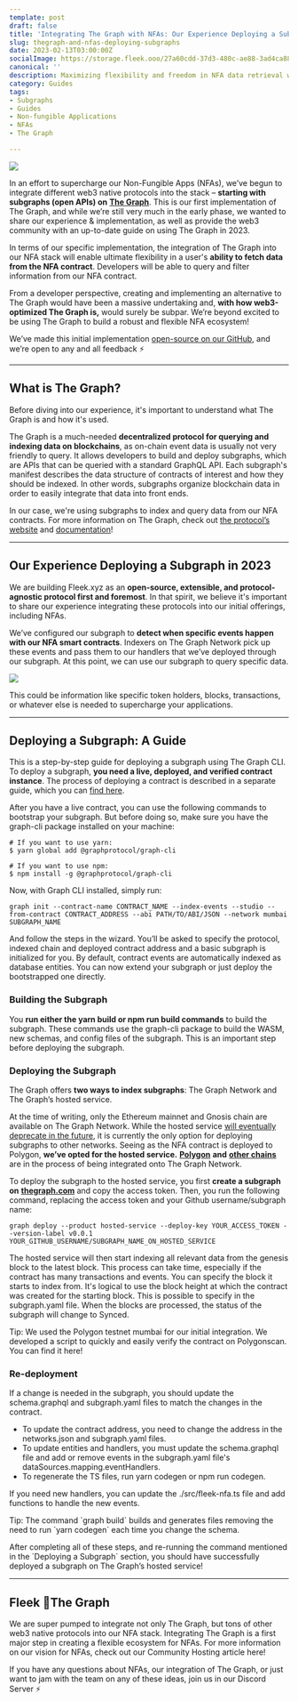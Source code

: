```yaml
---
template: post
draft: false
title: 'Integrating The Graph with NFAs: Our Experience Deploying a Subgraph.'
slug: thegraph-and-nfas-deploying-subgraphs
date: 2023-02-13T03:00:00Z
socialImage: https://storage.fleek.ooo/27a60cdd-37d3-480c-ae88-3ad4ca886b13-bucket/imgs/xyz-ntwrk-release-image.png
canonical: ''
description: Maximizing flexibility and freedom in NFA data retrieval with The Graph.
category: Guides
tags:
- Subgraphs
- Guides
- Non-fungible Applications
- NFAs
- The Graph

---
```

![](https://storage.fleek.ooo/27a60cdd-37d3-480c-ae88-3ad4ca886b13-bucket/imgs/xyz-ntwrk-release-image.png)

In an effort to supercharge our Non-Fungible Apps (NFAs), we’ve begun to integrate different web3 native protocols into the stack – **starting with subgraphs (open APIs) on** [**The Graph**](https://thegraph.com/). This is our first implementation of The Graph, and while we’re still very much in the early phase, we wanted to share our experience & implementation, as well as provide the web3 community with an up-to-date guide on using The Graph in 2023.

In terms of our specific implementation, the integration of The Graph into our NFA stack will enable ultimate flexibility in a user's **ability to fetch data from the NFA contract**. Developers will be able to query and filter information from our NFA contract.

From a developer perspective, creating and implementing an alternative to The Graph would have been a massive undertaking and, **with how web3-optimized The Graph is,** would surely be subpar. We’re beyond excited to be using The Graph to build a robust and flexible NFA ecosystem!

We’ve made this initial implementation [open-source on our GitHub](https://github.com/fleekxyz/non-fungible-apps), and we’re open to any and all feedback ⚡

***

## What is The Graph?

Before diving into our experience, it's important to understand what The Graph is and how it's used.

The Graph is a much-needed **decentralized protocol for querying and indexing data on blockchains**, as on-chain event data is usually not very friendly to query. It allows developers to build and deploy subgraphs, which are APIs that can be queried with a standard GraphQL API. Each subgraph's manifest describes the data structure of contracts of interest and how they should be indexed. In other words, subgraphs organize blockchain data in order to easily integrate that data into front ends.

In our case, we're using subgraphs to index and query data from our NFA contracts. For more information on The Graph, check out [the protocol’s website](http://thegraph.com/) and [documentation](https://thegraph.com/docs)!

***

## Our Experience Deploying a Subgraph in 2023

We are building Fleek.xyz as an **open-source, extensible, and protocol-agnostic protocol first and foremost**. In that spirit, we believe it's important to share our experience integrating these protocols into our initial offerings, including NFAs.

We’ve configured our subgraph to **detect when specific events happen with our NFA smart contracts**. Indexers on The Graph Network pick up these events and pass them to our handlers that we’ve deployed through our subgraph. At this point, we can use our subgraph to query specific data.

![](https://storage.fleek.ooo/27a60cdd-37d3-480c-ae88-3ad4ca886b13-bucket/nfa-infra.jpeg)

This could be information like specific token holders, blocks, transactions, or whatever else is needed to supercharge your applications.

***

## Deploying a Subgraph: A Guide

This is a step-by-step guide for deploying a subgraph using The Graph CLI. To deploy a subgraph, **you need a live, deployed, and verified contract instance**. The process of deploying a contract is described in a separate guide, which you can [find here](https://github.com/fleekxyz/non-fungible-apps/tree/main#-deployment).

After you have a live contract, you can use the following commands to bootstrap your subgraph. But before doing so, make sure you have the graph-cli package installed on your machine:

    # If you want to use yarn:
    $ yarn global add @graphprotocol/graph-cli
    
    # If you want to use npm:
    $ npm install -g @graphprotocol/graph-cli

Now, with Graph CLI installed, simply run:

    graph init --contract-name CONTRACT_NAME --index-events --studio --from-contract CONTRACT_ADDRESS --abi PATH/TO/ABI/JSON --network mumbai SUBGRAPH_NAME

And follow the steps in the wizard. You’ll be asked to specify the protocol, indexed chain and deployed contract address and a basic subgraph is initialized for you. By default, contract events are automatically indexed as database entities. You can now extend your subgraph or just deploy the bootstrapped one directly.

### Building the Subgraph

You **run either the yarn build or npm run build commands** to build the subgraph. These commands use the graph-cli package to build the WASM, new schemas, and config files of the subgraph. This is an important step before deploying the subgraph.

### Deploying the Subgraph

The Graph offers **two ways to index subgraphs**: The Graph Network and The Graph’s hosted service.

At the time of writing, only the Ethereum mainnet and Gnosis chain are available on The Graph Network. While the hosted service [will eventually deprecate in the future](https://thegraph.com/blog/transitioning-to-decentralized-graph-network/), it is currently the only option for deploying subgraphs to other networks. Seeing as the NFA contract is deployed to Polygon, **we’ve opted for the hosted service.** [**Polygon**](https://twitter.com/graphprotocol/status/1598287276618182656) **and** [**other chains**](https://twitter.com/graphprotocol/status/1615772852745027594) are in the process of being integrated onto The Graph Network.

To deploy the subgraph to the hosted service, you first **create a subgraph on** [**thegraph.com**](https://thegraph.com/) and copy the access token. Then, you run the following command, replacing the access token and your Github username/subgraph name:

    graph deploy --product hosted-service --deploy-key YOUR_ACCESS_TOKEN --version-label v0.0.1 YOUR_GITHUB_USERNAME/SUBGRAPH_NAME_ON_HOSTED_SERVICE

The hosted service will then start indexing all relevant data from the genesis block to the latest block. This process can take time, especially if the contract has many transactions and events. You can specify the block it starts to index from. It's logical to use the block height at which the contract was created for the starting block. This is possible to specify in the subgraph.yaml file. When the blocks are processed, the status of the subgraph will change to Synced.

Tip: We used the Polygon testnet mumbai for our initial integration. We developed a script to quickly and easily verify the contract on Polygonscan. You can find it here!

### Re-deployment

If a change is needed in the subgraph, you should update the schema.graphql and subgraph.yaml files to match the changes in the contract.

* To update the contract address, you need to change the address in the networks.json and subgraph.yaml files.
* To update entities and handlers, you must update the schema.graphql file and add or remove events in the subgraph.yaml file's dataSources.mapping.eventHandlers.
* To regenerate the TS files, run yarn codegen or npm run codegen.

If you need new handlers, you can update the ./src/fleek-nfa.ts file and add functions to handle the new events.

Tip: The command \`graph build\` builds and generates files removing the need to run \`yarn codegen\` each time you change the schema.

After completing all of these steps, and re-running the command mentioned in the \`Deploying a Subgraph\` section, you should have successfully deployed a subgraph on The Graph’s hosted service!

***

## Fleek 🤝The Graph

We are super pumped to integrate not only The Graph, but tons of other web3 native protocols into our NFA stack. Integrating The Graph is a first major step in creating a flexible ecosystem for NFAs. For more information on our vision for NFAs, check out our Community Hosting article here!

If you have any questions about NFAs, our integration of The Graph, or just want to jam with the team on any of these ideas, join us in our Discord Server ⚡